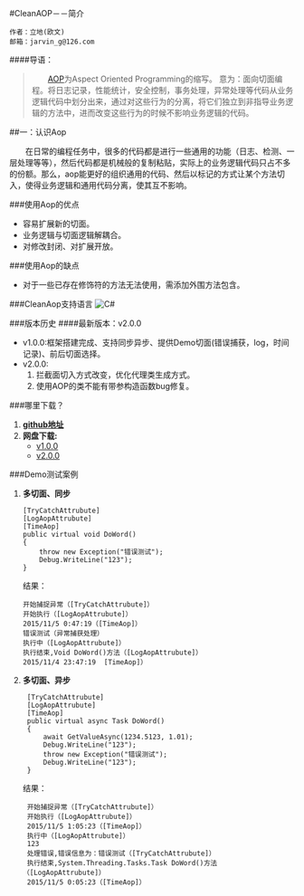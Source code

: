#CleanAOP－－简介

	作者：立地(欧文)
	邮箱：jarvin_g@126.com

####导语：
> &emsp;&emsp;[AOP](http://baike.baidu.com/link?url=xdZ6skwPK9cqfa1Rw_obkBGoic3f6aYyTBW2I3i967LeDiCOdkUK1ylc-I9pJ0EtKtZ3wF1YzgSONhlyYxREvflFosrs0lXxydMZDUjjhAS)为Aspect Oriented Programming的缩写。 意为：面向切面编程。将日志记录，性能统计，安全控制，事务处理，异常处理等代码从业务逻辑代码中划分出来，通过对这些行为的分离，将它们独立到非指导业务逻辑的方法中，进而改变这些行为的时候不影响业务逻辑的代码。  

##一：认识Aop

&emsp;&emsp;在日常的编程任务中，很多的代码都是进行一些通用的功能（日志、检测、一层处理等等），然后代码都是机械般的复制粘贴，实际上的业务逻辑代码只占不多的份额。那么，aop能更好的组织通用的代码、然后以标记的方式让某个方法切入，使得业务逻辑和通用代码分离，使其互不影响。

###使用Aop的优点
* 容易扩展新的切面。
* 业务逻辑与切面逻辑解耦合。
* 对修改封闭、对扩展开放。

###使用Aop的缺点
* 对于一些已存在修饰符的方法无法使用，需添加外围方法包含。

###CleanAop支持语言
![C#](http://d.pcs.baidu.com/thumbnail/36340eb0205ae3cff8352ee5f879d06e?fid=2605888136-250528-177262570783512&time=1446649200&sign=FDTAER-DCb740ccc5511e5e8fedcff06b081203-v2%2BYHRdRxL7E22pGPwPqcPTMEBA%3D&rt=sh&expires=2h&r=293473716&sharesign=unknown&size=c710_u500&quality=100)

###版本历史
####最新版本：v2.0.0
* v1.0.0:框架搭建完成、支持同步异步、提供Demo切面(错误捕获，log，时间记录)、前后切面选择。
* v2.0.0:
	1. 拦截面切入方式改变，优化代理类生成方式。
	2. 使用AOP的类不能有带参构造函数bug修复。

###哪里下载？
1. **[github地址](https://github.com/Jarvin-Guan/CleanAOP)**
2. **网盘下载:**
	* [v1.0.0](http://pan.baidu.com/s/1dD4pp1f)
	* [v2.0.0](http://pan.baidu.com/s/1o65ZbHS)

###Demo测试案例
1. 	**多切面、同步**

		[TryCatchAttrubute]
        [LogAopAttrubute]
        [TimeAop]
        public virtual void DoWord()
        {
            throw new Exception("错误测试");
            Debug.WriteLine("123");
        }

    结果：

    	开始捕捉异常（[TryCatchAttrubute]）
    	开始执行（[LogAopAttrubute]）
		2015/11/5 0:47:19（[TimeAop]）
		错误测试（异常捕获处理）
		执行中（[LogAopAttrubute]）
		执行结束,Void DoWord()方法（[LogAopAttrubute]）
		2015/11/4 23:47:19	[TimeAop]）
    	
2. **多切面、异步**

		[TryCatchAttrubute]
        [LogAopAttrubute]
        [TimeAop]
        public virtual async Task DoWord()
        {
            await GetValueAsync(1234.5123, 1.01);
            Debug.WriteLine("123");
            throw new Exception("错误测试");
            Debug.WriteLine("123");
        }

    结果：

    	开始捕捉异常（[TryCatchAttrubute]）
		开始执行（[LogAopAttrubute]）
		2015/11/5 1:05:23（[TimeAop]）
		执行中（[LogAopAttrubute]）
		123
		处理错误,错误信息为：错误测试（[TryCatchAttrubute]）
		执行结束,System.Threading.Tasks.Task DoWord()方法（[LogAopAttrubute]）
		2015/11/5 0:05:23（[TimeAop]）
